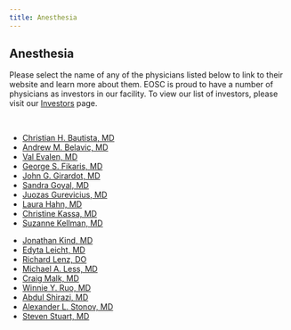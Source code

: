 ```yaml
---
title: Anesthesia
---
```


<section id="content">
	<div class="container_24">
		<div class="grid_24">
			<div class="wrapper">
				<div class="grid_17 alpha rt-ident-bot-1">
					<div class="rt-inner-ident-3">
						<h2 class="ident-bot-3">Anesthesia</h2>
						<div class="line ident-bot-13"></div>
						<p>Please select the name of any of the physicians listed below to link to their website and  learn more about them. EOSC is proud to have a number of physicians as investors in our facility. To view our list of investors, please visit our <a href="/patients/investors">Investors</a> page.</p>
					<p>&nbsp;</p>
					<div class="wrapper ident-bot-5">
							<div class="grid_8 alpha rt-ident-bot-2">
								<div class="wrapper ident-bot-15">
								</div>
								<ul class="list-2">
									<li><a href="http://www.etherelm.com" target="_blank">Christian H. Bautista, MD</a></li>
									<li><a href="http://www.etherelm.com" target="_blank">Andrew M. Belavic, MD</a></li>
									<li><a href="http://www.etherelm.com" target="_blank">Val Evalen, MD</a></li>
									<li><a href="http://www.etherelm.com" target="_blank">George S. Fikaris, MD</a></li>
									<li><a href="http://www.etherelm.com" target="_blank">John G. Girardot, MD</a></li>
									<li><a href="http://www.etherelm.com" target="_blank">Sandra Goyal, MD</a></li>
									<li><a href="http://www.etherelm.com" target="_blank">Juozas Gurevicius, MD</a></li>
									<li><a href="http://www.etherelm.com" target="_blank">Laura Hahn, MD</a></li>
									<li><a href="http://www.etherelm.com" target="_blank">Christine Kassa, MD</a></li>
									<li><a href="http://www.etherelm.com" target="_blank">Suzanne Kellman, MD</a></li>
								</ul>
							</div>
							<div class="grid_8 omega">
								<div class="wrapper ident-bot-15"></div>
								<ul class="list-2">
									<li><a href="http://www.etherelm.com" target="_blank">Jonathan Kind, MD</a></li>
									<li><a href="http://www.etherelm.com" target="_blank">Edyta Leicht, MD</a></li>
									<li><a href="http://www.etherelm.com" target="_blank">Richard Lenz, DO</a></li>
                                    <li><a href="http://www.etherelm.com" target="_blank">Michael A. Less, MD</a></li>
									<li><a href="http://www.etherelm.com" target="_blank">Craig Malk, MD</a></li>
									<li><a href="http://www.etherelm.com" target="_blank">Winnie Y. Ruo, MD</a></li>
									<li><a href="http://www.etherelm.com" target="_blank">Abdul Shirazi, MD</a></li>
									<li><a href="http://www.etherelm.com" target="_blank">Alexander L. Stonov, MD</a></li>
									<li><a href="http://www.etherelm.com" target="_blank">Steven Stuart, MD</a></li>
								</ul>
								<p>&nbsp;</p>
							</div>
					</div>
				</div>
			</div>